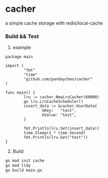 # cacher
a simple cache storage with redis/local-cache


### Build && Test
1. example
```golang
package main

import (
        "fmt"
        "time"
        "github.com/pandaychen/cacher"
)

func main() {
        lru := cacher.NewLruCacher(60000)
        go lru.LruCacheScheduler()
        insert_data := &cacher.UserData{
                UKey:   "test",
                UValue: "test",
        }

        fmt.Println(lru.Set(insert_data))
        time.Sleep(1 * time.Second)
        fmt.Println(lru.Get("test"))
}
```

2. Build
```bash
go mod init cache
go mod tidy
go build main.go
```



